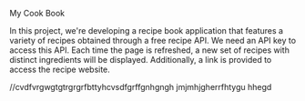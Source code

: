 My Cook Book

In this project, we're developing a recipe book application that features a variety of recipes obtained through a free recipe API. We need an API key to access this API. Each time the page is refreshed, a new set of recipes with distinct ingredients will be displayed. Additionally, a link is provided to access the recipe website.


//cvdfvrgwgtgtrgrgrfbttyhcvsdfgrffgnhgngh
jmjmhjgherrfhtygu
hhegd